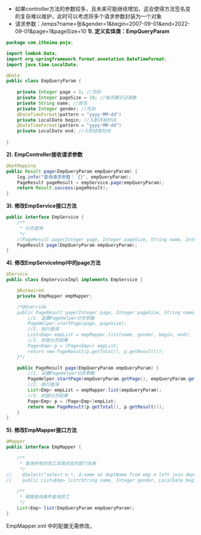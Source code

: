 - 如果controller方法的参数较多，且未来可能继续增加，这会使得方法签名变的复杂难以维护，此时可以考虑将多个请求参数封装为一个对象
- 请求参数：/emps?name=张&gender=1&begin=2007-09-01&end=2022-09-01&page=1&pageSize=10
**1). 定义实体类：EmpQueryParam**

```Java
package com.itheima.pojo;

import lombok.Data;
import org.springframework.format.annotation.DateTimeFormat;
import java.time.LocalDate;

@Data
public class EmpQueryParam {
    
    private Integer page = 1; //页码
    private Integer pageSize = 10; //每页展示记录数
    private String name; //姓名
    private Integer gender; //性别
    @DateTimeFormat(pattern = "yyyy-MM-dd")
    private LocalDate begin; //入职开始时间
    @DateTimeFormat(pattern = "yyyy-MM-dd")
    private LocalDate end; //入职结束时间
    
}
```

  

**2). EmpController接收请求参数**

```Java
@GetMapping
public Result page(EmpQueryParam empQueryParam) {
    log.info("查询请求参数： {}", empQueryParam);
    PageResult pageResult = empService.page(empQueryParam);
    return Result.success(pageResult);
}
```

  

**3). 修改EmpService接口方法**

```Java
public interface EmpService {
    /**
     * 分页查询
     */
    //PageResult page(Integer page, Integer pageSize, String name, Integer gender, LocalDate begin, LocalDate end);
    PageResult page(EmpQueryParam empQueryParam);
}
```

  

**4). 修改EmpServiceImpl中的page方法**

```Java
@Service
public class EmpServiceImpl implements EmpService {

    @Autowired
    private EmpMapper empMapper;

    /*@Override
    public PageResult page(Integer page, Integer pageSize, String name, Integer gender, LocalDate begin, LocalDate end) {
        //1. 设置PageHelper分页参数
        PageHelper.startPage(page, pageSize);
        //2. 执行查询
        List<Emp> empList = empMapper.list(name, gender, begin, end);
        //3. 封装分页结果
        Page<Emp> p = (Page<Emp>) empList;
        return new PageResult(p.getTotal(), p.getResult());
    }*/

    public PageResult page(EmpQueryParam empQueryParam) {
        //1. 设置PageHelper分页参数
        PageHelper.startPage(empQueryParam.getPage(), empQueryParam.getPageSize());
        //2. 执行查询
        List<Emp> empList = empMapper.list(empQueryParam);
        //3. 封装分页结果
        Page<Emp> p = (Page<Emp>)empList;
        return new PageResult(p.getTotal(), p.getResult());
    }
}
```

  

**5). 修改EmpMapper接口方法**

```Java
@Mapper
public interface EmpMapper {

    /**
     * 查询所有的员工及其对应的部门名称
     */
//    @Select("select e.*, d.name as deptName from emp e left join dept d on e.dept_id = d.id")
//    public List<Emp> list(String name, Integer gender, LocalDate begin, LocalDate end);
    
    /**
     * 根据查询条件查询员工
     */
    List<Emp> list(EmpQueryParam empQueryParam);
}
```

EmpMapper.xml 中的配置无需修改。